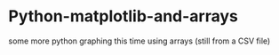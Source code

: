 # Python-matplotlib-and-arrays
some more python graphing this time using arrays (still from a CSV file)
